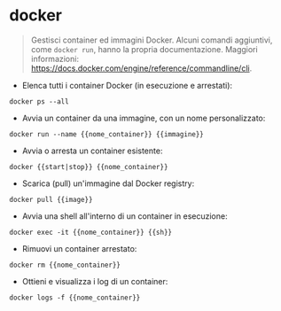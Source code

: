 # docker

> Gestisci container ed immagini Docker.
> Alcuni comandi aggiuntivi, come `docker run`, hanno la propria documentazione.
> Maggiori informazioni: <https://docs.docker.com/engine/reference/commandline/cli>.

- Elenca tutti i container Docker (in esecuzione e arrestati):

`docker ps --all`

- Avvia un container da una immagine, con un nome personalizzato:

`docker run --name {{nome_container}} {{immagine}}`

- Avvia o arresta un container esistente:

`docker {{start|stop}} {{nome_container}}`

- Scarica (pull) un'immagine dal Docker registry:

`docker pull {{image}}`

- Avvia una shell all'interno di un container in esecuzione:

`docker exec -it {{nome_container}} {{sh}}`

- Rimuovi un container arrestato:

`docker rm {{nome_container}}`

- Ottieni e visualizza i log di un container:

`docker logs -f {{nome_container}}`
